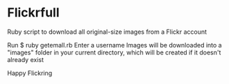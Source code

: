 Flickrfull
==========

Ruby script to download all original-size images from a Flickr account

Run $ ruby getemall.rb
Enter a username
Images will be downloaded into a "images" folder in your current directory, which will be created if it doesn't already exist

Happy Flickring